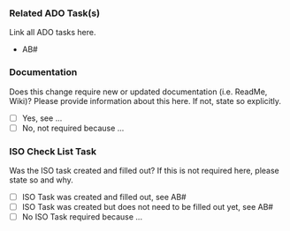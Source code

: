 ### Related ADO Task(s)  
Link all ADO tasks here.  
- AB#  

### Documentation  
Does this change require new or updated documentation (i.e. ReadMe, Wiki)? Please provide information about this here. If not, state so explicitly.  
- [ ] Yes, see ... 
- [ ] No, not required because ... 

### ISO Check List Task  
Was the ISO task created and filled out? If this is not required here, please state so and why.  
- [ ] ISO Task was created and filled out, see AB#
- [ ] ISO Task was created but does not need to be filled out yet, see AB#
- [ ] No ISO Task required because ... 
